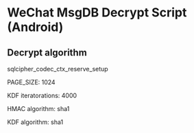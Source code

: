 # WeChat MsgDB Decrypt Script (Android)

## Decrypt algorithm

sqlcipher_codec_ctx_reserve_setup

PAGE_SIZE: 1024

KDF iteratorations: 4000

HMAC algorithm: sha1

KDF algorithm: sha1

